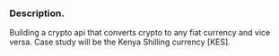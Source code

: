 ### Description.
Building a crypto api that converts crypto to any fiat currency and vice versa.
Case study will be the Kenya Shilling currency [KES].
